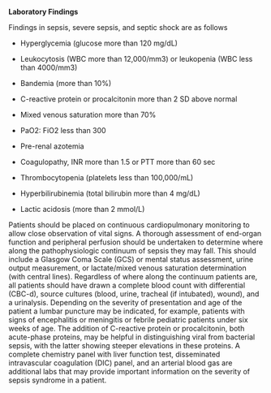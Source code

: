 **Laboratory Findings**

Findings in sepsis, severe sepsis, and septic shock are as follows

- Hyperglycemia (glucose more than 120 mg/dL)

- Leukocytosis (WBC more than 12,000/mm3) or leukopenia (WBC less than 4000/mm3)

- Bandemia (more than 10%)

- C-reactive protein or procalcitonin more than 2 SD above normal

- Mixed venous saturation more than 70%

- PaO2: FiO2 less than 300

- Pre-renal azotemia

- Coagulopathy, INR more than 1.5 or PTT more than 60 sec

- Thrombocytopenia (platelets less than 100,000/mL)

- Hyperbilirubinemia (total bilirubin more than 4 mg/dL)

- Lactic acidosis (more than 2 mmol/L)

Patients should be placed on continuous cardiopulmonary monitoring to allow close observation of vital signs. A thorough assessment of end-organ function and peripheral perfusion should be undertaken to determine where along the pathophysiologic continuum of sepsis they may fall. This should include a Glasgow Coma Scale (GCS) or mental status assessment, urine output measurement, or lactate/mixed venous saturation determination (with central lines). Regardless of where along the continuum patients are, all patients should have drawn a complete blood count with differential (CBC-d), source cultures (blood, urine, tracheal (if intubated), wound), and a urinalysis. Depending on the severity of presentation and age of the patient a lumbar puncture may be indicated, for example, patients with signs of encephalitis or meningitis or febrile pediatric patients under six weeks of age. The addition of C-reactive protein or procalcitonin, both acute-phase proteins, may be helpful in distinguishing viral from bacterial sepsis, with the latter showing steeper elevations in these proteins. A complete chemistry panel with liver function test, disseminated intravascular coagulation (DIC) panel, and an arterial blood gas are additional labs that may provide important information on the severity of sepsis syndrome in a patient.